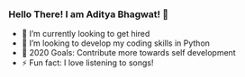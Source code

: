 ### Hello There! I am Aditya Bhagwat! 👋


- 🌱 I’m currently looking to get hired
- 👯 I’m looking to develop my coding skills in Python
- 🥅 2020 Goals: Contribute more towards self development
- ⚡ Fun fact: I love listening to songs!
